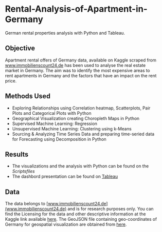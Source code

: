 # Rental-Analysis-of-Apartment-in-Germany
German rental properties analysis with Python and Tableau.

## Objective
Apartment rental offers of Germany data, available on Kaggle scraped from www.immobilienscount24.de  has been used to analyse the real estate market in Germany. The aim was to identify the most expensive areas to rent apartments in Germany and the factors that have an impact on the rent price. 

## Methods Used
- Exploring Relationships using  Correlation heatmap, Scatterplots, Pair Plots and Categorical Plots with Python
- Geographical Visualization creating Choropleth Maps in Python
- Supervised Machine Learning: Regression
- Unsupervised Machine Learning: Clustering using k-Means
- Sourcing & Analyzing Time Series Data and preparing time-seried data for Forecasting using Decomposition in Python

## Results
- The visualizations and the analysis with Python can be found on the _Scriptsfiles_
- The dashbord presentation can be found on [Tableau](https://public.tableau.com/app/profile/marcela8119/viz/CareerFoundryRentalAnalysisofApartmentinGermany/RentalAnalysisofApartmentinGermany)

## Data
The data belongs to [www.immobilienscount24.de](www.immobilienscount24.de) and is for research purposes only. You can find the Licensing for the data and other descriptive information at the Kaggle link available [here](https://www.kaggle.com/datasets/corrieaar/apartment-rental-offers-in-germany). The  GeoJSON file containing geo-coordinates of Germany for geospatial visualization are obtained from [here](http://opendatalab.de/projects/geojson-utilities/).

